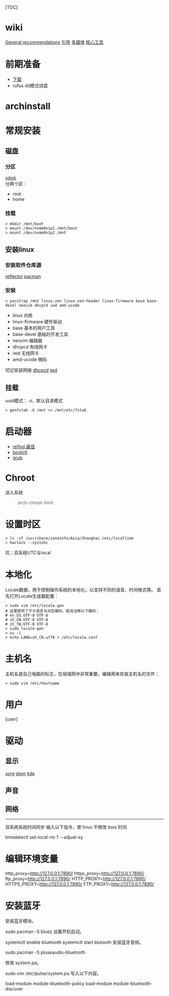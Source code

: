 [TOC]

# wiki
[General recommendations](https://wiki.archlinux.org/title/General_recommendations_(%E7%AE%80%E4%BD%93%E4%B8%AD%E6%96%87))
[引导](https://wiki.archlinux.org/title/Arch_boot_process_(%E7%AE%80%E4%BD%93%E4%B8%AD%E6%96%87))
[多媒体](https://wiki.archlinux.org/title/Category:Multimedia_(%E7%AE%80%E4%BD%93%E4%B8%AD%E6%96%87))
[核心工具](https://wiki.archlinux.org/title/Core_utilities_(%E7%AE%80%E4%BD%93%E4%B8%AD%E6%96%87))

# 前期准备
+ [下载](https://archlinux.org/download/)
+ rufus dd模式烧盘

# archinstall
# 常规安装
## 磁盘
### 分区
[xdisk](../packages/xdisk.md)  
分两个区：

+ root
+ home

### 挂载
```
> mkdir /mnt/boot
> mount /dev/nvme0n1p1 /mnt/boot
> mount /dev/nvme0n1p2 /mnt
```

## 安装linux
### 安装软件仓库源
[reflector](../packages/reflector.md)
[pacman](../packages/pacman.md)

### 安装
```
> pacstrap /mnt linux-zen linux-zen-header linux-firmware base base-devel neovim dhcpcd iwd amd-ucode
```
+ linux 内核
+ linux-firmware 硬件驱动
+ base 基本的用户工具
+ base-devel 基础的开发工具
+ neovim 编辑器
+ dhcpcd 有线网卡
+ iwd 无线网卡
+ amd-ucode 微码

切记安装网络
[dhcpcd](../packages/dhcpcd.md)
[iwd](../packages/iwd.md)

## 挂载
uuid模式：`-U`，默认目录模式
```
> genfstab -U /mnt >> /mnt/etc/fstab
```

# 启动器
+ [refind 最佳](../packages/refind.md)
+ [bootctl](../packages/bootctl.md)
+ [grub](../packages/grub.md)


# Chroot 
进入系统
> arch-chroot /mnt

# 设置时区
```
> ln -sf /usr/share/zoneinfo/Asia/Shanghai /etc/localtime
> hwclock --systohc
```
坑：双系统UTC与local

# 本地化
Locale数据，用于控制操作系统的本地化，以支持不同的语音、时间格式等。
首先打开Locale生成器配置：
```
> sudo vim /etc/locale.gen
# 这里提供了不少语言与对应编码，取消注释以下编码：
# en_US.UTF-8 UTF-8
# zh_CN.UTF-8 UTF-8
# zh_TW.UTF-8 UTF-8
> sudo locale-gen
> su -i
> echo LANG=zh_CN.utf8 > /etc/locale.conf
```

# 主机名
主机名是自己电脑的标志，在局域网中非常重要。编辑用来存放主机名的文件：
```
> sudo vim /etc/hostname
```

# 用户
[user]

# 驱动
## 显示
[xorg](../packages/xorg.md)
[dwm](../packages/dwm.md)
[kde](../packages/kde.md)

## 声音

## 网络



-----

双系统系统时间同步
输入以下指令，使 linux 不修改 bios 时间

timedatectl set-local-rtc 1 --adjust-sy



# 编辑环境变量
http_proxy=http://127.0.0.1:7890/
https_proxy=http://127.0.0.1:7890/
ftp_proxy=http://127.0.0.1:7890/
HTTP_PROXY=http://127.0.0.1:7890/
HTTPS_PROXY=http://127.0.0.1:7890/
FTP_PROXY=http://127.0.0.1:7890/


# 安装蓝牙
安装蓝牙模块。

sudo pacman -S bluez
设置开机启动。

systemctl enable bluetooth
systemctl start blutooth
安装蓝牙音频。

sudo pacman -S pluseaudio-bluetooth

修改 system.pa。

sudo vim /etc/pulse/system.pa
写入以下内容。

load-module module-bluetooth-policy
load-module module-bluetooth-discover